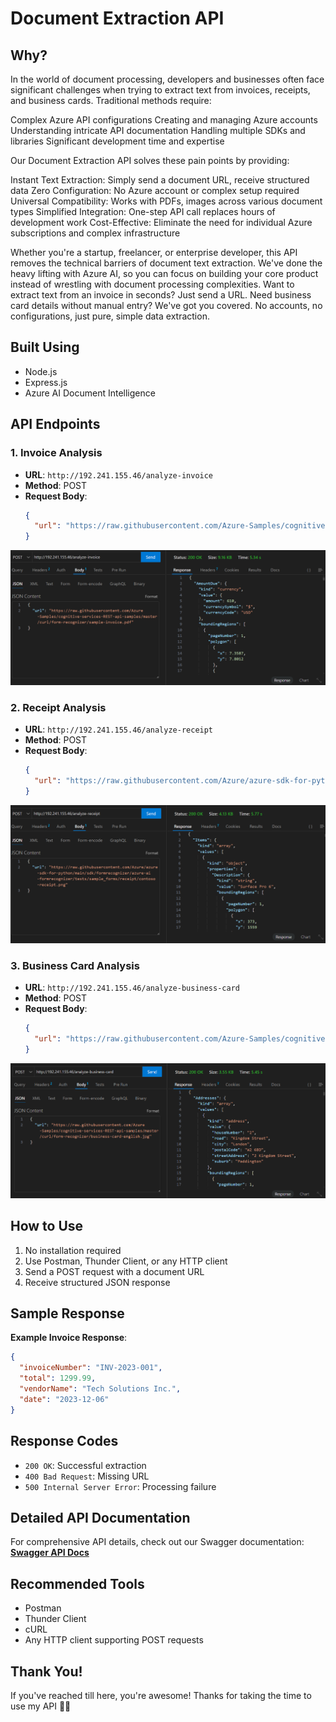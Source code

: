 # Document Extraction API

## Why? 
In the world of document processing, developers and businesses often face significant challenges when trying to extract text from invoices, receipts, and business cards. Traditional methods require:

Complex Azure API configurations
Creating and managing Azure accounts
Understanding intricate API documentation
Handling multiple SDKs and libraries
Significant development time and expertise

Our Document Extraction API solves these pain points by providing:

Instant Text Extraction: Simply send a document URL, receive structured data
Zero Configuration: No Azure account or complex setup required
Universal Compatibility: Works with PDFs, images across various document types
Simplified Integration: One-step API call replaces hours of development work
Cost-Effective: Eliminate the need for individual Azure subscriptions and complex infrastructure

Whether you're a startup, freelancer, or enterprise developer, this API removes the technical barriers of document text extraction. We've done the heavy lifting with Azure AI, so you can focus on building your core product instead of wrestling with document processing complexities.
Want to extract text from an invoice in seconds? Just send a URL. Need business card details without manual entry? We've got you covered. No accounts, no configurations, just pure, simple data extraction.

## Built Using
- Node.js
- Express.js
- Azure AI Document Intelligence

## API Endpoints

### 1. Invoice Analysis
- **URL**: `http://192.241.155.46/analyze-invoice`
- **Method**: POST
- **Request Body**:
  ```json
  {
    "url": "https://raw.githubusercontent.com/Azure-Samples/cognitive-services-REST-api-samples/master/curl/form-recognizer/sample-invoice.pdf"
  }
  ```
![Invoice Document Example](/invoice.png)

### 2. Receipt Analysis
- **URL**: `http://192.241.155.46/analyze-receipt`
- **Method**: POST
- **Request Body**:
  ```json
  {
    "url": "https://raw.githubusercontent.com/Azure/azure-sdk-for-python/main/sdk/formrecognizer/azure-ai-formrecognizer/tests/sample_forms/receipt/contoso-receipt.png"
  }
  ```
![Receipt Document Example](/receipt.png)

### 3. Business Card Analysis
- **URL**: `http://192.241.155.46/analyze-business-card`
- **Method**: POST
- **Request Body**:
  ```json
  {
    "url": "https://raw.githubusercontent.com/Azure-Samples/cognitive-services-REST-api-samples/master/curl/form-recognizer/business-card-english.jpg"
  }
  ```
![Business Card Document Example](/business-card.png)

## How to Use
1. No installation required
2. Use Postman, Thunder Client, or any HTTP client
3. Send a POST request with a document URL
4. Receive structured JSON response

## Sample Response
**Example Invoice Response**:
```json
{
  "invoiceNumber": "INV-2023-001",
  "total": 1299.99,
  "vendorName": "Tech Solutions Inc.",
  "date": "2023-12-06"
}
```

## Response Codes
- `200 OK`: Successful extraction
- `400 Bad Request`: Missing URL
- `500 Internal Server Error`: Processing failure

## Detailed API Documentation
For comprehensive API details, check out our Swagger documentation:
**[Swagger API Docs](http://192.241.155.46/api-docs/#/)**

## Recommended Tools
- Postman
- Thunder Client
- cURL
- Any HTTP client supporting POST requests

## Thank You!
If you've reached till here, you're awesome! Thanks for taking the time to use my API 🙌🏻